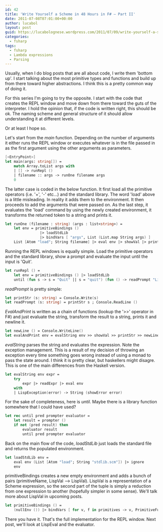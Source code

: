 ```yaml
---
id: 42
title: 'Write Yourself a Scheme in 48 Hours in F# – Part II'
date: 2011-07-08T07:01:00+00:00
author: lucabol
layout: post
guid: https://lucabolognese.wordpress.com/2011/07/09/write-yourself-a-scheme-in-48-hours-in-f-part-ii/
categories:
  - fsharp
tags:
  - fsharp
  - Lambda expressions
  - Parsing
---
```

Usually, when I do blog posts that are all about code, I write them 'bottom up'. I start talking about the most primitive types and functions and build up from there toward higher abstractions. I think this is a pretty common way of doing it.

For this series I'm going to try the opposite. I start with the code that creates the REPL window and move down from there toward the guts of the interpreter. I hold the opinion that, if the code is written right, this should be ok. The naming scheme and general structure of it should allow understanding it at different levels.

Or at least I hope so.

Let's start from the _main_ function. Depending on the number of arguments it either runs the REPL window or executes whatever is in the file passed in as the first argument using the other arguments as parameters.

```fsharp
[<EntryPoint>]
let main(args: string[]) =
    match Array.toList args with
    | [] -> runRepl ()
    | filename :: args -> runOne filename args
    0
```

The latter case is coded in the below function. It first load all the primitive operators (i.e. '+', '-' etc…) and the standard library. The word 'load' above is a little misleading. In reality it adds them to the environment. It then proceeds to add the arguments that were passed on. As the last step, it evaluates the 'load' command by using the newly created environment, it transforms the returned token to a string and prints it.

```fsharp
let runOne (filename : string) (args : list<string>) =
    let env = primitiveBindings ()
                |> loadStdLib
                |> bindVars [ "args", List (List.map String args) ]
    List [Atom "load"; String filename] |> eval env |> showVal |> printStr
```

Running the REPL windows is equally simple. Load the primitive operators and the standard library, show a prompt and evaluate the input until the input is 'Quit'.

```fsharp
let runRepl () =
    let env = primitiveBindings () |> loadStdLib
    until (fun s -> s = "Quit" || s = "quit") (fun () -> readPrompt "Lisp>>> ") (evalAndPrint env)
```

_readPrompt_ is pretty simple:

```fsharp
let printStr (s: string) = Console.Write(s)
let readPrompt (s: string) = printStr s ; Console.ReadLine ()
```

_EvalAndPrint_ is written as a chain of functions (lookup the '>>' operator in F#) and just evaluate the string, transform the result to a string, prints it and newline it.

```fsharp
let newLine () = Console.WriteLine()
let evalAndPrint env = evalString env >> showVal >> printStr >> newLine
```

_evalString_ parses the string and evaluates the expression. Note the exception management. This is a result of my decision of throwing an exception every time something goes wrong instead of using a monad to pass the state around. I think it is pretty clear, but haskellers might disagre. This is one of the main differences from the Haskell version.

```fsharp
let evalString env expr =
    try
        expr |> readExpr |> eval env
    with
    | LispException(error) -> String (showError error)
```

For the sake of completeness, here is _until_. Maybe there is a library function somewhere that I could have used?

```fsharp
let rec until pred prompter evaluator =
    let result = prompter ()
    if not (pred result) then
        evaluator result
        until pred prompter evaluator
```

Back on the main flow of the code, _loadStdLib_ just loads the standard file and returns the populated environment.

```fsharp
let loadStdLib env =
    eval env (List [Atom "load"; String "stdlib.scm"]) |> ignore
    env
```

primitiveBindings creates a new empty environment and adds a bunch of pairs (primitiveName, LispVal –> LispVal). LispVal is a representation of a Scheme expression, so the second part of the tuple is simply a reduction from one expression to another (hopefully simpler in some sense). We'll talk more about LispVal in upcoming posts.

```fsharp
let primitiveBindings () =
    (nullEnv ()) |> bindVars [ for v, f in primitives -> v, PrimitiveFunc f ]
```

There you have it. That's the full implementation for the REPL window. Next post, we'll look at LispEval and the evaluator.
